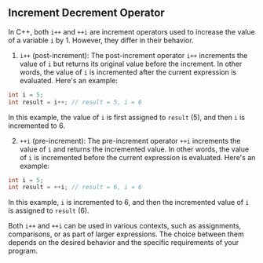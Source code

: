 

## Increment Decrement Operator
In C++, both `i++` and `++i` are increment operators used to increase the value of a variable `i` by 1. However, they differ in their behavior.

1. `i++` (post-increment): The post-increment operator `i++` increments the value of `i` but returns its original value before the increment. In other words, the value of `i` is incremented after the current expression is evaluated. Here's an example:

```cpp
int i = 5;
int result = i++; // result = 5, i = 6
```

In this example, the value of `i` is first assigned to `result` (5), and then `i` is incremented to 6.

2. `++i` (pre-increment): The pre-increment operator `++i` increments the value of `i` and returns the incremented value. In other words, the value of `i` is incremented before the current expression is evaluated. Here's an example:

```cpp
int i = 5;
int result = ++i; // result = 6, i = 6
```

In this example, `i` is incremented to 6, and then the incremented value of `i` is assigned to `result` (6).

Both `i++` and `++i` can be used in various contexts, such as assignments, comparisons, or as part of larger expressions. The choice between them depends on the desired behavior and the specific requirements of your program.
